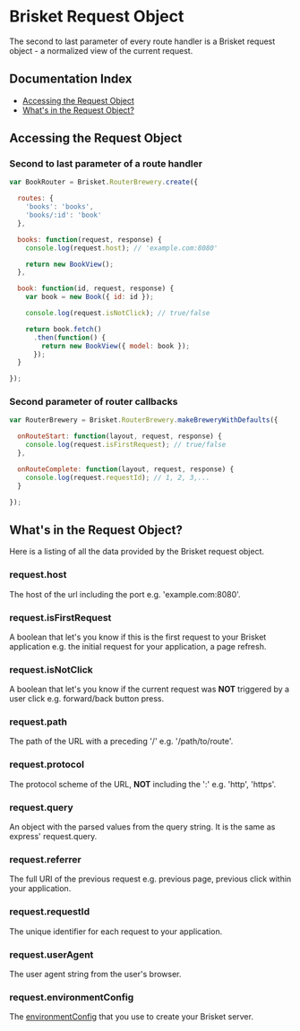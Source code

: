 Brisket Request Object
======================

The second to last parameter of every route handler is a Brisket request object - a normalized view of the current request.

## Documentation Index

* [Accessing the Request Object](#accessing-the-request-object)
* [What's in the Request Object?](#whats-in-the-request-object)

## Accessing the Request Object

### Second to last parameter of a route handler

```js
var BookRouter = Brisket.RouterBrewery.create({

  routes: {
    'books': 'books',
    'books/:id': 'book'
  },

  books: function(request, response) {
    console.log(request.host); // 'example.com:8080'

    return new BookView();
  },

  book: function(id, request, response) {
    var book = new Book({ id: id });

    console.log(request.isNotClick); // true/false

    return book.fetch()
      .then(function() {
        return new BookView({ model: book });
      });
  }

});
```

### Second parameter of router callbacks

```js
var RouterBrewery = Brisket.RouterBrewery.makeBreweryWithDefaults({

  onRouteStart: function(layout, request, response) {
    console.log(request.isFirstRequest); // true/false
  },

  onRouteComplete: function(layout, request, response) {
    console.log(request.requestId); // 1, 2, 3,...
  }

});
```


## What's in the Request Object?
Here is a listing of all the data provided by the Brisket request object.

### request.host
The host of the url including the port e.g. 'example.com:8080'.

### request.isFirstRequest
A boolean that let's you know if this is the first request to your Brisket application e.g. the initial request for your application, a page refresh.

### request.isNotClick
A boolean that let's you know if the current request was **NOT** triggered by a user click e.g. forward/back button press.

### request.path
The path of the URL with a preceding '/' e.g. '/path/to/route'.

### request.protocol
The protocol scheme of the URL, **NOT** including the ':' e.g. 'http', 'https'.

### request.query
An object with the parsed values from the query string. It is the same as express' request.query.

### request.referrer
The full URI of the previous request e.g. previous page, previous click within your application.

### request.requestId
The unique identifier for each request to your application.

### request.userAgent
The user agent string from the user's browser.

### request.environmentConfig
The [environmentConfig](brisket.createserver.md#environmentconfig) that you use to create your Brisket server.
